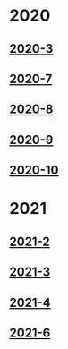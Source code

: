 # 2020

 ## [2020-3](/diary/2020/2020-3.md)
 ## [2020-7](/diary/2020/2020-7.md)  
 ## [2020-8](/diary/2020/2020-8.md)
 ## [2020-9](/diary/2020/2020-9.md)
 ## [2020-10](/diary/2020/2020-10.md)

# 2021   
 
 ## [2021-2](/diary/2021/2021-2.md)
 ## [2021-3](/diary/2021/2021-3.md)
 ## [2021-4](/diary/2021/2021-4.md)
 ## [2021-6](/diary/2021/2021-6.md)